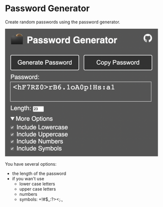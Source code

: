 # Password Generator

Create random passwords using the password generator.

![Screenshot](screenshot.png)

You have several options:
* the length of the password
* if you wan't use
  * lower case letters
  * upper case letters
  * numbers
  * symbols: +!#$_:?><;.,

